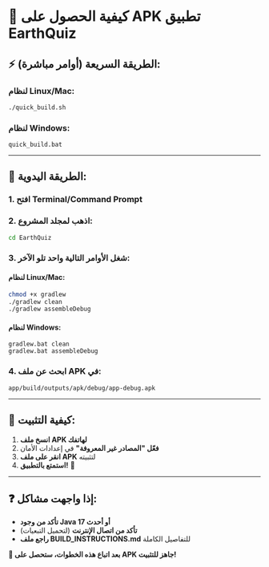 # 📱 كيفية الحصول على APK تطبيق EarthQuiz

## ⚡ الطريقة السريعة (أوامر مباشرة):

### لنظام Linux/Mac:
```bash
./quick_build.sh
```

### لنظام Windows:
```
quick_build.bat
```

---

## 🔧 الطريقة اليدوية:

### 1. افتح Terminal/Command Prompt
### 2. اذهب لمجلد المشروع:
```bash
cd EarthQuiz
```

### 3. شغل الأوامر التالية واحد تلو الآخر:

#### لنظام Linux/Mac:
```bash
chmod +x gradlew
./gradlew clean
./gradlew assembleDebug
```

#### لنظام Windows:
```
gradlew.bat clean
gradlew.bat assembleDebug
```

### 4. ابحث عن ملف APK في:
```
app/build/outputs/apk/debug/app-debug.apk
```

---

## 📲 كيفية التثبيت:

1. **انسخ ملف APK لهاتفك**
2. **فعّل "المصادر غير المعروفة"** في إعدادات الأمان
3. **انقر على ملف APK** لتثبيته
4. **استمتع بالتطبيق!** 🎉

---

## ❓ إذا واجهت مشاكل:

- **تأكد من وجود Java 17 أو أحدث**
- **تأكد من اتصال الإنترنت** (لتحميل التبعيات)
- **راجع ملف BUILD_INSTRUCTIONS.md** للتفاصيل الكاملة

**🎯 بعد اتباع هذه الخطوات، ستحصل على APK جاهز للتثبيت!**